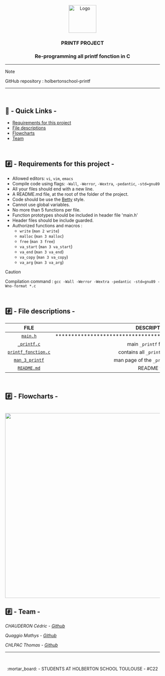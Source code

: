 <div align="center">
<img src="https://upload.wikimedia.org/wikipedia/commons/1/18/C_Programming_Language.svg" alt="Logo" width="90" height="90">
<br />
<h3>PRINTF PROJECT</h3>
<h3>Re-programming all printf fonction in C</h3>
</div>

---

> [!NOTE]
> GitHub repository : holbertonschool-printf

---

<br />

## :link: - Quick Links -
* [Requirements for this project](#%EF%B8%8F⃣---requirements-for-this-project--)
* [File descriptions](#%EF%B8%8F⃣---file-descriptions--)
* [Flowcharts](#%EF%B8%8F⃣---flowcharts--)
* [Team](#%EF%B8%8F⃣---team--)

<br />

## #️⃣ - Requirements for this project -

- Allowed editors: `vi`, `vim`, `emacs`
- Compile code using flags: `-Wall`, `-Werror`, `-Wextra`, `-pedantic`, `-std=gnu89`
- All your files should end with a new line.
- A README.md file, at the root of the folder of the project.
- Code should be use the [Betty](https://github.com/holbertonschool/Betty) style.
- Cannot use global variables.
- No more than 5 functions per file.
- Function prototypes should be included in header file 'main.h'
- Header files should be include guarded.
- Authorized functions and macros :
	* `write` (`man 2 write`)
	* `malloc` (`man 3 malloc`)
	* `free` (`man 3 free`)
	* `va_start` (`man 3 va_start`)
	* `va_end` (`man 3 va_end`)
	* `va_copy` (`man 3 va_copy`)
	* `va_arg` (`man 3 va_arg`)

> [!CAUTION]
> Compilation command : `gcc -Wall -Werror -Wextra -pedantic -std=gnu89 -Wno-format *.c`

<br />

## #️⃣ - File descriptions -
	
|                  FILE                    |                                    DESCRIPTION                                    |
| :--------------------------------------: | :-------------------------------------------------------------------------------: |
|            [`main.h`](main.h)            |           *************************************************************           |
|         [`_printf.c`](_printf.c)         |                              main `_printf` function                              |
| [`printf_fonction.c`](printf_fonction.c) |                         contains all `_printf` functions                          |
|      [`man_3_printf`](man_3_printf)      |                        man page of the `_printf` function                         |
|         [`README.md`](README.md)         |                                    README file                                    |

<br />

## #️⃣ - Flowcharts -

<br />

<img width="1020px" height="600px" src="https://images.prismic.io/milanote/0b27fe8a-64e7-4bdb-bc22-94b2d0bee7f5_CleanShot+2023-06-06+at+15.27.55%402x.png?auto=compress%2Cformat&w=1200">

<br />

## #️⃣ - Team -

*CHAUDERON Cédric	- [Github](https://github.com/cedricswing)*

*Quaggio Mathys		- [Github](https://github.com/ThomasC12000)*

*CHLPAC Thomas		- [Github](https://github.com/ThomasC12000)*

---

<br />

<p align="center">:mortar_board: - STUDENTS AT HOLBERTON SCHOOL TOULOUSE - #C22</p>
